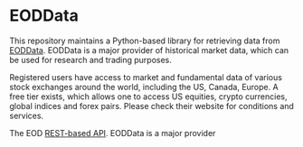 # EODData
This repository maintains a Python-based library for retrieving data from [EODData](https://eoddata.com). EODData is a major provider of historical market data, which can be used for research and trading purposes.

Registered users have access to market and fundamental data of various stock exchanges around the world, including the US, Canada, Europe. A free tier exists, which allows one to access US equities, crypto currencies, global indices and forex pairs. Please check their website for conditions and services. 

The EOD [REST-based API](https://api.eoddata.com/scalar/v1). EODData is a major provider 


